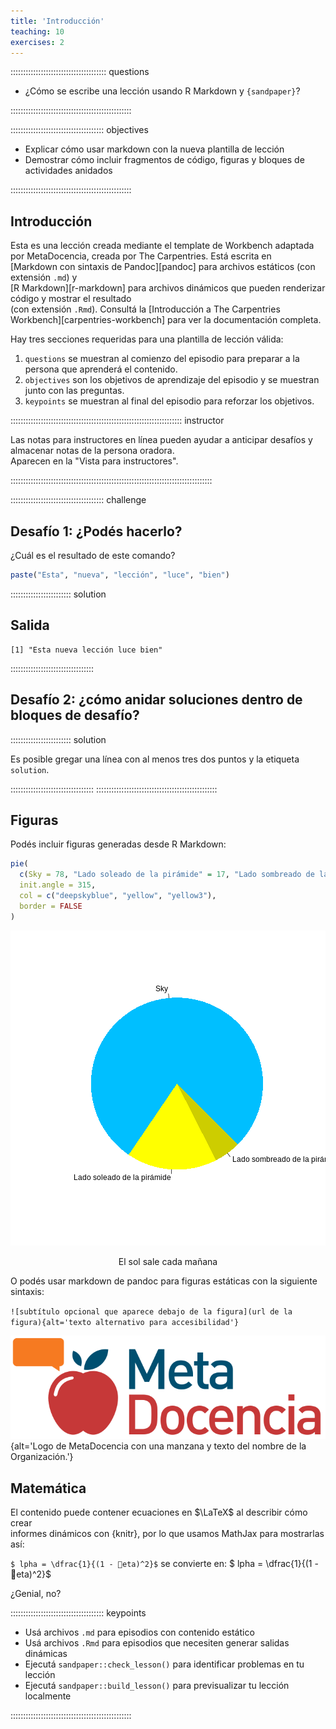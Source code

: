```yaml
---
title: 'Introducción'
teaching: 10
exercises: 2
---
```


:::::::::::::::::::::::::::::::::::::: questions 

- ¿Cómo se escribe una lección usando R Markdown y `{sandpaper}`?

::::::::::::::::::::::::::::::::::::::::::::::::

::::::::::::::::::::::::::::::::::::: objectives

- Explicar cómo usar markdown con la nueva plantilla de lección  
- Demostrar cómo incluir fragmentos de código, figuras y bloques de actividades anidados

::::::::::::::::::::::::::::::::::::::::::::::::

## Introducción

Esta es una lección creada mediante el template de Workbench adaptada por MetaDocencia, creada por The Carpentries. Está escrita en  
[Markdown con sintaxis de Pandoc][pandoc] para archivos estáticos (con extensión `.md`) y  
[R Markdown][r-markdown] para archivos dinámicos que pueden renderizar código y mostrar el resultado  
(con extensión `.Rmd`). Consultá la [Introducción a The Carpentries  
Workbench][carpentries-workbench] para ver la documentación completa.

Hay tres secciones requeridas para una plantilla de lección válida:

 1. `questions` se muestran al comienzo del episodio para preparar a la persona que aprenderá el contenido.  
 2. `objectives` son los objetivos de aprendizaje del episodio y se muestran junto con las preguntas.  
 3. `keypoints` se muestran al final del episodio para reforzar los objetivos.

:::::::::::::::::::::::::::::::::::::::::::::::::::::::::::::::::::: instructor

Las notas para instructores en línea pueden ayudar a anticipar desafíos y almacenar notas de la persona oradora.  
Aparecen en la "Vista para instructores".

::::::::::::::::::::::::::::::::::::::::::::::::::::::::::::::::::::::::::::::::

::::::::::::::::::::::::::::::::::::: challenge 

## Desafío 1: ¿Podés hacerlo?

¿Cuál es el resultado de este comando?

```r
paste("Esta", "nueva", "lección", "luce", "bien")
```

:::::::::::::::::::::::: solution 

## Salida

```output
[1] "Esta nueva lección luce bien"
```

:::::::::::::::::::::::::::::::::


## Desafío 2: ¿cómo anidar soluciones dentro de bloques de desafío?

:::::::::::::::::::::::: solution 

Es posible gregar una línea con al menos tres dos puntos y la etiqueta `solution`.

:::::::::::::::::::::::::::::::::
::::::::::::::::::::::::::::::::::::::::::::::::

## Figuras

Podés incluir figuras generadas desde R Markdown:


``` r
pie(
  c(Sky = 78, "Lado soleado de la pirámide" = 17, "Lado sombreado de la pirámide" = 5), 
  init.angle = 315, 
  col = c("deepskyblue", "yellow", "yellow3"), 
  border = FALSE
)
```

<div class="figure" style="text-align: center">
<img src="fig/carga-cognitiva-rendered-pyramid-1.png" alt="ilusión de gráfico circular de una pirámide"  />
<p class="caption">El sol sale cada mañana</p>
</div>

O podés usar markdown de pandoc para figuras estáticas con la siguiente sintaxis:

`![subtítulo opcional que aparece debajo de la figura](url de la figura){alt='texto alternativo para accesibilidad'}`

![¡Estás participando de un curso de MetaDocencia!](https://raw.githubusercontent.com/MetaDocencia/varnish/main/inst/pkgdown/assets/assets/images/metadocencia-logo.svg){alt='Logo de MetaDocencia con una manzana y texto del nombre de la Organización.'}

## Matemática

El contenido puede contener ecuaciones en $\LaTeX$ al describir cómo crear  
informes dinámicos con {knitr}, por lo que usamos MathJax para mostrarlas así:

`$ lpha = \dfrac{1}{(1 - eta)^2}$` se convierte en: $ lpha = \dfrac{1}{(1 - eta)^2}$

¿Genial, no?

::::::::::::::::::::::::::::::::::::: keypoints 

- Usá archivos `.md` para episodios con contenido estático  
- Usá archivos `.Rmd` para episodios que necesiten generar salidas dinámicas  
- Ejecutá `sandpaper::check_lesson()` para identificar problemas en tu lección  
- Ejecutá `sandpaper::build_lesson()` para previsualizar tu lección localmente

::::::::::::::::::::::::::::::::::::::::::::::::
